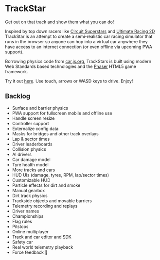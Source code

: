 # TrackStar

Get out on that track and show them what you can do!

Inspired by top down racers like [Circuit Superstars](https://store.steampowered.com/app/1097130/Circuit_Superstars/) and [Ultimate Racing 2D](https://store.steampowered.com/app/808080/Ultimate_Racing_2D/) TrackStar is an attempt to create a semi-realistic car racing simulator that runs in the browser so anyone can hop into a virtual car anywhere they have access to an internet connection (or even offline via upcoming PWA support).

Borrowing physics code from [car.js.org](https://car.js.org/), TrackStars is built using modern Web Standards based technologies and the [Phaser](https://phaser.io/) HTML5 game framework.

Try it out [here](http://trackstar.glitch.me/). Use touch, arrows or WASD keys to drive. Enjoy!

## Backlog

* Surface and barrier physics 
* PWA support for fullscreen mobile and offline use
* Handle screen resize
* Controller support
* Externalize config data
* Masks for bridges and other track overlays
* Lap & sector times
* Driver leaderboards
* Collision physics
* AI drivers
* Car damage model
* Tyre health model
* More tracks and cars
* HUD UIs (damage, tyres, RPM, lap/sector times)
* Customizable HUD
* Particle effects for dirt and smoke
* Manual gearbox
* Dirt track physics
* Trackside objects and movable barriers
* Telemetry recording and replays
* Driver names
* Championships
* Flag rules
* Pitstops
* Online multiplayer
* Track and car editor and SDK
* Safety car
* Real world telemetry playback
* Force feedback 🤯